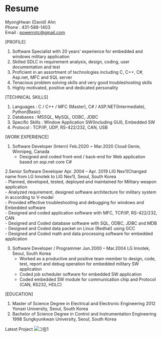 # Resume

MyongHwan (David) Ahn  
Phone : 431-588-1403  
Email : powerrotc@gmail.com  

[PROFILE]
1. Software Specialist with 20 years’ experience for embedded and windows military application
2. Skilled SDLC in requirement analysis, design, coding, user documentation and test
3. Proficient in an assortment of technologies including C, C++, C#, Asp.net, MFC and SQL server
4. Tenacious problem solving skills and very good troubleshooting skills
5. Highly motivated, positive and dedicated personality  

[TECHNICAL SKILLS] 
 1. Languages : C / C++ / MFC (Master), C# / ASP.NET(Intermediate), Python(Basic) 
 2. Databases : MSSQL, MySQL, ODBC, JDBC 
 3. Specific Skills : Window Application SW(Including GUI), Embedded SW 
 4. Protocol : TCP/IP, UDP, RS-422/232, CAN, USB  
 
[WORK EXPERIENCE]
 1. Software Developer (Intern) Feb.2020 ~ Mar.2020 Cloud Genie, Winnipeg, Canada
    - Designed and coded front-end / back-end for Web application based on asp.net core C#  
    
 2.Senior Software Developer Apr. 2004 – Apr. 2019 LIG Nex1(Changed name from LG Innotek to LIG Nex1), Seoul, South Korea  
    - Planned, developed, tested, deployed and maintained for Military weapon application  
    - Analyzed requirement, designed software architecture for military system in according to V-model  
    - Provided effective troubleshooting and debugging for windows and Embedded software  
    - Designed and coded application software with MFC, TCP/IP, RS-422/232, CAN  
    - Designed and Coded database software with SQL, ODBC, JDBC and MDB  
    - Designed and Coded data packet on Linux (Redhat) using GCC  
    - Designed and Coded math and data processing software for embedded application      
    
 3. Software Developer / Programmer Jun.2000 – Mar.2004 LG Innotek, Seoul, South Korea
    - Worked as a productive and positive team member to design, code, test, report and debug operation for embedded military SW application
    - Coded job scheduler software for embedded SW application
    - Coded embedded SW module for communication chip and Protocol (CAN, RS232, HDLC)  

[EDUCATION]
1. Master of Science Degree in Electrical and Electronic Engineering 2012
   Yonsei University, Seoul, South Korea
2. Bachelor of Science Degree in Control and Instrumentation Engineering 1998
   Sungkyunkwan University, Seoul, South Korea

Latest Project
![그림1](https://user-images.githubusercontent.com/58272807/88864645-4be3ad80-d1cb-11ea-9c2d-3e7135987b03.png)


